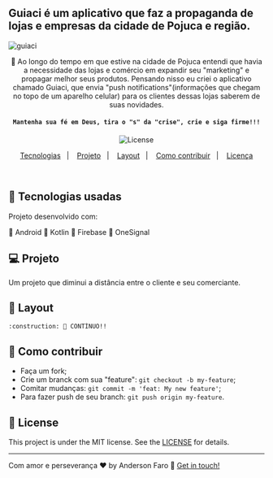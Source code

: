 ## Guiaci é um aplicativo que faz a propaganda de lojas e empresas da cidade de Pojuca e região.

![guiaci](https://user-images.githubusercontent.com/3237047/78358924-65ad1500-758a-11ea-8434-d0396d41703b.png)


<p align="center"> 
	 🚀 Ao longo do tempo em que estive na cidade de Pojuca entendi que havia a necessidade das lojas e comércio em expandir seu "marketing"  e propagar melhor seus produtos. Pensando nisso eu criei o aplicativo chamado Guiaci, que envia "push notifications"(informações que chegam no topo de um aparelho celular) para os clientes dessas lojas saberem de suas novidades.
	
</p>
<h4 align="center"> 

	Mantenha sua fé em Deus, tira o "s" da "crise", crie e siga firme!!!
</h4>

<p align="center">
  
  
  <img alt="License" src="https://img.shields.io/badge/license-MIT-brightgreen">
</p>

<p align="center">
  <a href="#rocket-Technologies">Tecnologias</a>&nbsp;&nbsp;&nbsp;|&nbsp;&nbsp;&nbsp;
  <a href="#-project">Projeto</a>&nbsp;&nbsp;&nbsp;|&nbsp;&nbsp;&nbsp;
  <a href="#-layout">Layout</a>&nbsp;&nbsp;&nbsp;|&nbsp;&nbsp;&nbsp;
  <a href="#-how-to-contribute">Como contribuir</a>&nbsp;&nbsp;&nbsp;|&nbsp;&nbsp;&nbsp;
  <a href="#memo-license">Licença</a>
</p>

<br>

## :rocket: Tecnologias usadas

Projeto desenvolvido com:

📌 Android
📌 Kotlin
📌 Firebase
📌 OneSignal

## 💻 Projeto

Um projeto que diminui a distância entre o cliente e seu comerciante.

## 🔖 Layout

	:construction: 🚀 CONTÍNUO!!

## 🤔 Como contribuir

- Faça um fork;
- Crie um branck com sua "feature": `git checkout -b my-feature`;
- Comitar mudanças: `git commit -m 'feat: My new feature'`;
- Para fazer push de seu branch: `git push origin my-feature`.

## :memo: License

This project is under the MIT license. See the [LICENSE](LICENSE.md) for details.

---

Com amor e perseverança ♥ by Anderson Faro :wave: [Get in touch!](https://www.linkedin.com/in/faroanderson/)
